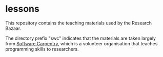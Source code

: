 lessons
=======

This repository contains the teaching materials used by the Research Bazaar.  

The directory prefix "swc" indicates that the materials are taken largely from 
[Software Carpentry](http://software-carpentry.org/), which is a volunteer organisation that
teaches programming skills to researchers. 
